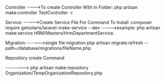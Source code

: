 Controller
    ---->To create Controller With In Folder:    php artisan make:controller TestController -r 

Service:
----->Create Service File For Command To Install :composer require getsolaris/laravel-make-service --dev
----->example: php artisan make:service HRM/Masters/HrmDepartmentService.

Migration:
------>single file migration php artisan migrate:refresh --path=/database/migrations/fileName.php

Repository create Command

---------> php artisan make:repository Organization/TempOrganizationRepository.php
